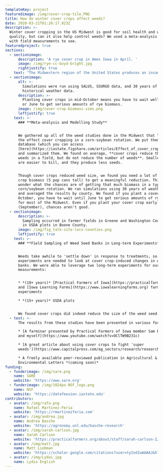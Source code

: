 ```yaml
---
templateKey: project
featuredimage: /img/cover-crop-tile.PNG
title: How do winter cover crops affect weeds?
date: 2020-03-21T01:26:17.823Z
description: >-
  Winter cover cropping in the US Midwest is good for soil health and water
  quality, but can it also help control weeds? We used a meta-analysis coupled
  with field measurements to see. 
featuredproject: true
sections:
  - sectionimage:
      description: 'A rye cover crop in Ames Iowa in April. '
      image: /img/rye-cc-boyd-bright.jpg
      rightjustify: true
    text: "The Midwestern region of the United States produces an insane amount of corn - around a third of the world's production comes from these 12 states. Much of that corn is produced using a rotation of corn and soybean, both of which are planted in the spring (April/May) and harvested in the fall (Oct/Nov), leaving the ground bare over the winter.  Using winter cover crops as part of this rotation protects the soil from erosion and soaks up extra nutrients in the spring before the main crop is planted (thus keeping those nutrients out of our water). However, these benefits are hard to monetize.  Many people wonder if cover crops can reduce weed control costs. \r\n\r\nTo answer that question my colleagues and I used two approaches.\r\n"
  - sectionimage:
      alt: >-
        Simulations were run using SALUS, SSURGO data, and 30 years of
        historical weather data. 
      description: >-
        Planting cover crops in mid-October means you have to wait well into May
        or June to get serious amounts of rye biomass. 
      image: /img/cover-crop-biomass-sims.png
      leftjustify: true
    text: >-
      ### **Meta-analysis and Modelling Study**


      We gathered up all of the weed studies done in the Midwest that looked at
      the effect cover cropping in a corn-soybean rotation. We put them into a
      database (which you can access
      [here](https://iastate.figshare.com/articles/Effect_of_cover_crops_on_weed_biomass_and_density_in_the_US_Midwest_Corn_Belt_meta-analysis_dataset/11933214))
      and summarized them. We found on average, **cover crops reduce the size of
      weeds in a field, but do not reduce the number of weeds**. Smaller weeds
      are easier to kill, and they produce less seeds. 


      Though cover crops reduced weed size, we found you need a lot of cover
      crop biomass (5 pop cans tall) to get a meaningful reduction. This made us
      wonder what the chances are of getting that much biomass in a typical
      corn/soybean rotation. We ran simulations using 30 years of weather data
      and averaged the results by county. We found if you plant a cover crop in
      October, you have to wait until June to get serious amounts of rye biomass
      for most of the Midwest. Even if you plant your cover crop early
      (September), chances aren't good.
  - sectionimage:
      description: >-
        Sampling occurred in farmer fields in Greene and Washington Counties and
        in USDA plots in Boone County.
      image: /img/fig_talk-site-locs-counties.png
      leftjustify: true
    text: >-
      ### **Field Sampling of Weed Seed Banks in Long-term Experiments**


      Weeds take awhile to 'settle down' in response to treatments, so long-term
      experiments are needed to look at cover crop-induced changes in weed seed
      banks. We were able to leverage two long-term experiments for our
      measurements:


      * *(10+ years)* [Practical Farmers of Iowa](https://practicalfarmers.org)
      and [Iowa Learning Farms](https://www.iowalearningfarms.org) farmer fields
      experiments

      * *(15+ years)* USDA plots


      We found cover crops did indeed reduce the size of the weed seed bank.
  - text: >-
      The results from these studies have been presented in various forms:

      * [A farminar presented by Practical Farmers of Iowa member Sam Bennett
      and myself](https://www.youtube.com/watch?v=OClTW9B231c)

      * [A great article about using cover crops to fight 'super
      weeds'](https://www.capitalpress.com/ag_sectors/research/researchers-growers-have-superweeds-in-their-sights/article_5a68f708-7635-11ea-be29-6fa72a7f6689.html)

      * A freely available peer-reviewed publication in Agricultural &
      Environmental Letters *(coming soon)*
funding:
  - funderimage: /img/sare.png
    name: SARE
    website: 'https://www.sare.org'
  - funderimage: /img/1024px-NSF_logo.png
    name: NSF
    website: 'https://datafewsion.iastate.edu'
contributors:
  - avatar: /img/rafa.png
    name: Rafael Martinez-Feria
    website: 'https://rmartinezferia.com'
  - avatar: /img/andrea.jpg
    name: Andrea Basche
    website: 'https://agronomy.unl.edu/basche-research'
  - avatar: /img/sarah-carlson.jpg
    name: Sarah Carlson
    website: 'https://practicalfarmers.org/about/staff/sarah-carlson-2/'
  - avatar: /img/matt.jpg
    name: Matt Liebman
    website: 'https://scholar.google.com/citations?user=tyIodIwAAAAJ&hl=en'
  - avatar: /img/Lydai.jpg
    name: Lydia English
---
```


